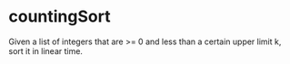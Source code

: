 # countingSort
Given a list of integers that are >= 0 and less than a certain upper limit k, sort it in linear time.
